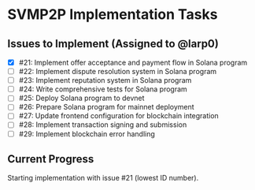 # SVMP2P Implementation Tasks

## Issues to Implement (Assigned to @larp0)

- [x] #21: Implement offer acceptance and payment flow in Solana program
- [ ] #22: Implement dispute resolution system in Solana program
- [ ] #23: Implement reputation system in Solana program
- [ ] #24: Write comprehensive tests for Solana program
- [ ] #25: Deploy Solana program to devnet
- [ ] #26: Prepare Solana program for mainnet deployment
- [ ] #27: Update frontend configuration for blockchain integration
- [ ] #28: Implement transaction signing and submission
- [ ] #29: Implement blockchain error handling

## Current Progress

Starting implementation with issue #21 (lowest ID number).
